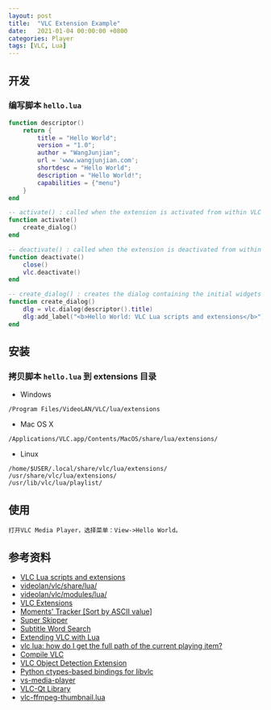 ```yaml
---
layout: post
title:  "VLC Extension Example"
date:   2021-01-04 00:00:00 +0800
categories: Player
tags: [VLC, Lua]
---
```


## 开发
### 编写脚本 ```hello.lua```
```lua
function descriptor()
    return {
        title = "Hello World";
        version = "1.0";
        author = "WangJunjian";
        url = 'www.wangjunjian.com';
        shortdesc = "Hello World";
        description = "Hello World!";
        capabilities = {"menu"}
    }
end

-- activate() : called when the extension is activated from within VLC
function activate()
    create_dialog()
end

-- deactivate() : called when the extension is deactivated from within VLC
function deactivate()
    close()
    vlc.deactivate()
end

-- create_dialog() : creates the dialog containing the initial widgets
function create_dialog()
    dlg = vlc.dialog(descriptor().title)
    dlg:add_label("<b>Hello World: VLC Lua scripts and extensions</b>")
end
```

## 安装
### 拷贝脚本 ```hello.lua``` 到 extensions 目录
* Windows
```
/Program Files/VideoLAN/VLC/lua/extensions
```

* Mac OS X
```
/Applications/VLC.app/Contents/MacOS/share/lua/extensions/
```

* Linux
```
/home/$USER/.local/share/vlc/lua/extensions/
/usr/share/vlc/lua/extensions/
/usr/lib/vlc/lua/playlist/
```

## 使用
```
打开VLC Media Player，选择菜单：View->Hello World。
```

## 参考资料
* [VLC Lua scripts and extensions](https://www.videolan.org/developers/vlc/share/lua/README.txt)
* [videolan/vlc/share/lua/](https://github.com/videolan/vlc/tree/master/share/lua)
* [videolan/vlc/modules/lua/](https://github.com/videolan/vlc/tree/master/modules/lua)
* [VLC Extensions](https://addons.videolan.org/browse/cat/323/ord/latest/)
* [Moments' Tracker [Sort by ASCII value]](https://addons.videolan.org/p/1426091/)
* [Super Skipper](https://addons.videolan.org/p/1415936/)
* [Subtitle Word Search](https://addons.videolan.org/p/1154033/)
* [Extending VLC with Lua](http://www.coderholic.com/extending-vlc-with-lua/)
* [vlc lua: how do I get the full path of the current playing item?](https://stackoverflow.com/questions/24966228/vlc-lua-how-do-i-get-the-full-path-of-the-current-playing-item?rq=1)
* [Compile VLC](https://wiki.videolan.org/Category:Building/)
* [VLC Object Detection Extension](https://github.com/KarlHajal/VLC-Object-Detection-Extension)
* [Python ctypes-based bindings for libvlc](https://github.com/oaubert/python-vlc)
* [vs-media-player](https://github.com/mkloubert/vs-media-player)
* [VLC-Qt Library](https://github.com/vlc-qt/vlc-qt)
* [vlc-ffmpeg-thumbnail.lua](https://gist.github.com/xenogenesi/9361b6bc1520527dcffdea34c8fa5e45)
